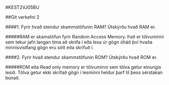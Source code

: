 #KEST2VJ05BU

##Git verkefni 2

####1. Fyrir hvað stendur skammstöfunin RAM? Útskýrðu hvað RAM er.

#####RAM er skamstöfun fyrir Random Access Memory. Það er tölvuminni sem tekur jafn langan tíma að skrifa í eða lesa úr gögn óháð því hvaða minnisvistfang gögn eru sótt eða skrifuð í.

####2. Fyrir hvað stendur skammstöfunin ROM? Útskýrðu hvað ROM er.

#####ROM eða Read only memory er tölvuminni sem tölva getur einungis lesið. Tölva getur ekki skrifað gögn í lesminni heldur þarf til þess sérstakan búnað.